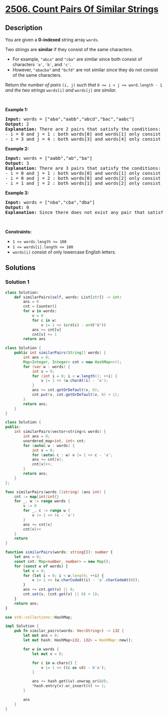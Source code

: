 # [2506. Count Pairs Of Similar Strings](https://leetcode.com/problems/count-pairs-of-similar-strings)


## Description

<p>You are given a <strong>0-indexed</strong> string array <code>words</code>.</p>

<p>Two strings are <strong>similar</strong> if they consist of the same characters.</p>

<ul>
	<li>For example, <code>&quot;abca&quot;</code> and <code>&quot;cba&quot;</code> are similar since both consist of characters <code>&#39;a&#39;</code>, <code>&#39;b&#39;</code>, and <code>&#39;c&#39;</code>.</li>
	<li>However, <code>&quot;abacba&quot;</code> and <code>&quot;bcfd&quot;</code> are not similar since they do not consist of the same characters.</li>
</ul>

<p>Return <em>the number of pairs </em><code>(i, j)</code><em> such that </em><code>0 &lt;= i &lt; j &lt;= word.length - 1</code><em> and the two strings </em><code>words[i]</code><em> and </em><code>words[j]</code><em> are similar</em>.</p>

<p>&nbsp;</p>
<p><strong class="example">Example 1:</strong></p>

<pre>
<strong>Input:</strong> words = [&quot;aba&quot;,&quot;aabb&quot;,&quot;abcd&quot;,&quot;bac&quot;,&quot;aabc&quot;]
<strong>Output:</strong> 2
<strong>Explanation:</strong> There are 2 pairs that satisfy the conditions:
- i = 0 and j = 1 : both words[0] and words[1] only consist of characters &#39;a&#39; and &#39;b&#39;. 
- i = 3 and j = 4 : both words[3] and words[4] only consist of characters &#39;a&#39;, &#39;b&#39;, and &#39;c&#39;. 
</pre>

<p><strong class="example">Example 2:</strong></p>

<pre>
<strong>Input:</strong> words = [&quot;aabb&quot;,&quot;ab&quot;,&quot;ba&quot;]
<strong>Output:</strong> 3
<strong>Explanation:</strong> There are 3 pairs that satisfy the conditions:
- i = 0 and j = 1 : both words[0] and words[1] only consist of characters &#39;a&#39; and &#39;b&#39;. 
- i = 0 and j = 2 : both words[0] and words[2] only consist of characters &#39;a&#39; and &#39;b&#39;.
- i = 1 and j = 2 : both words[1] and words[2] only consist of characters &#39;a&#39; and &#39;b&#39;.
</pre>

<p><strong class="example">Example 3:</strong></p>

<pre>
<strong>Input:</strong> words = [&quot;nba&quot;,&quot;cba&quot;,&quot;dba&quot;]
<strong>Output:</strong> 0
<strong>Explanation:</strong> Since there does not exist any pair that satisfies the conditions, we return 0.</pre>

<p>&nbsp;</p>
<p><strong>Constraints:</strong></p>

<ul>
	<li><code>1 &lt;= words.length &lt;= 100</code></li>
	<li><code>1 &lt;= words[i].length &lt;= 100</code></li>
	<li><code>words[i]</code> consist of only lowercase English letters.</li>
</ul>

## Solutions

### Solution 1

<!-- tabs:start -->

```python
class Solution:
    def similarPairs(self, words: List[str]) -> int:
        ans = 0
        cnt = Counter()
        for w in words:
            v = 0
            for c in w:
                v |= 1 << (ord(c) - ord("A"))
            ans += cnt[v]
            cnt[v] += 1
        return ans
```

```java
class Solution {
    public int similarPairs(String[] words) {
        int ans = 0;
        Map<Integer, Integer> cnt = new HashMap<>();
        for (var w : words) {
            int v = 0;
            for (int i = 0; i < w.length(); ++i) {
                v |= 1 << (w.charAt(i) - 'a');
            }
            ans += cnt.getOrDefault(v, 0);
            cnt.put(v, cnt.getOrDefault(v, 0) + 1);
        }
        return ans;
    }
}
```

```cpp
class Solution {
public:
    int similarPairs(vector<string>& words) {
        int ans = 0;
        unordered_map<int, int> cnt;
        for (auto& w : words) {
            int v = 0;
            for (auto& c : w) v |= 1 << c - 'a';
            ans += cnt[v];
            cnt[v]++;
        }
        return ans;
    }
};
```

```go
func similarPairs(words []string) (ans int) {
	cnt := map[int]int{}
	for _, w := range words {
		v := 0
		for _, c := range w {
			v |= 1 << (c - 'a')
		}
		ans += cnt[v]
		cnt[v]++
	}
	return
}
```

```ts
function similarPairs(words: string[]): number {
    let ans = 0;
    const cnt: Map<number, number> = new Map();
    for (const w of words) {
        let v = 0;
        for (let i = 0; i < w.length; ++i) {
            v |= 1 << (w.charCodeAt(i) - 'a'.charCodeAt(0));
        }
        ans += cnt.get(v) || 0;
        cnt.set(v, (cnt.get(v) || 0) + 1);
    }
    return ans;
}
```

```rust
use std::collections::HashMap;

impl Solution {
    pub fn similar_pairs(words: Vec<String>) -> i32 {
        let mut ans = 0;
        let mut hash: HashMap<i32, i32> = HashMap::new();

        for w in words {
            let mut v = 0;

            for c in w.chars() {
                v |= 1 << ((c as u8) - b'a');
            }

            ans += hash.get(&v).unwrap_or(&0);
            *hash.entry(v).or_insert(0) += 1;
        }

        ans
    }
}
```

<!-- tabs:end -->

<!-- end -->

